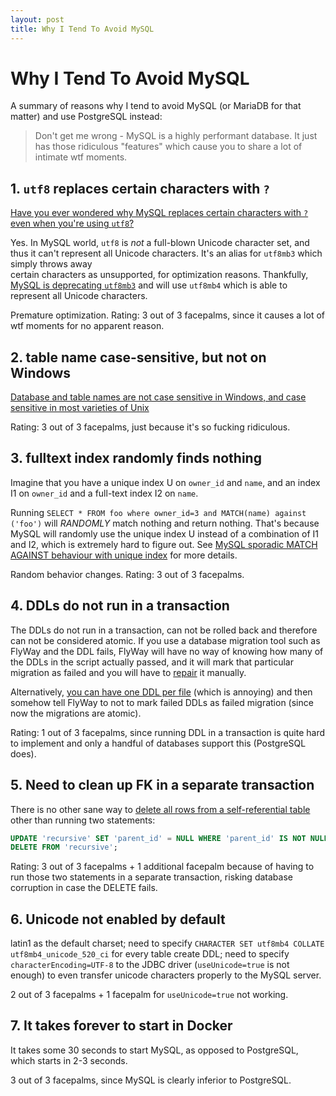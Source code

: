 ```yaml
---
layout: post
title: Why I Tend To Avoid MySQL
---
```


# Why I Tend To Avoid MySQL

A summary of reasons why I tend to avoid MySQL (or MariaDB for that matter) and use PostgreSQL instead:

> Don't get me wrong - MySQL is a highly performant database. It just has those
ridiculous "features" which cause you to share a lot of intimate wtf moments.

## 1. `utf8` replaces certain characters with `?`

[Have you ever wondered why MySQL replaces certain characters with `?` even when you're
using `utf8`?](https://stackoverflow.com/questions/38363566/trouble-with-utf-8-characters-what-i-see-is-not-what-i-stored)

Yes. In MySQL world, `utf8` is *not* a full-blown Unicode character set, and thus
it can't represent all Unicode characters. It's an alias for `utf8mb3` which simply throws away  
certain characters as unsupported, for optimization reasons. Thankfully, [MySQL is deprecating `utf8mb3`](https://dev.mysql.com/doc/refman/8.0/en/charset-unicode-sets.html)
and will use `utf8mb4` which is able to represent all Unicode characters.

Premature optimization. Rating: 3 out of 3 facepalms, since it causes a lot of wtf moments
for no apparent reason.

## 2. table name case-sensitive, but not on Windows

[Database and table names are not case sensitive in Windows, and case sensitive in most varieties of Unix](https://stackoverflow.com/questions/6134006/are-table-names-in-mysql-case-sensitive)

Rating: 3 out of 3 facepalms, just because it's so fucking ridiculous.

## 3. fulltext index randomly finds nothing

Imagine that you have a unique index U on `owner_id` and `name`, and an index I1 on `owner_id`
and a full-text index I2 on `name`.
 
Running `SELECT * FROM foo where owner_id=3 and MATCH(name) against ('foo')`
will *RANDOMLY* match nothing and return nothing. That's because
MySQL will randomly use the unique index U instead of a combination of I1 and I2, which
is extremely hard to figure out. See [MySQL sporadic MATCH AGAINST behaviour with unique index](https://stackoverflow.com/questions/45281641/mysql-sporadic-match-against-behaviour-with-unique-index)
for more details.

Random behavior changes. Rating: 3 out of 3 facepalms. 

## 4. DDLs do not run in a transaction

The DDLs do not run in a transaction, can not be rolled back and therefore can not
be considered atomic. If you use a
database migration tool such as FlyWay and the DDL fails, FlyWay will have no way
of knowing how many of the DDLs in the script actually passed, and it will
mark that particular migration as failed and you will have to [repair](https://flywaydb.org/documentation/faq.html#repair)
it manually.

Alternatively, [you can have one DDL per file](https://flywaydb.org/documentation/faq.html#rollback)
(which is annoying) and then somehow tell FlyWay to not to mark failed DDLs as failed migration (since
now the migrations are atomic).

Rating: 1 out of 3 facepalms, since running DDL in a transaction is quite hard
to implement and only a handful of databases support this (PostgreSQL does).

## 5. Need to clean up FK in a separate transaction

There is no other sane way to [delete all rows from a self-referential table](https://stackoverflow.com/questions/615797/what-is-the-best-way-to-empty-a-self-referential-mysql-table)
other than running two statements:

```sql
UPDATE 'recursive' SET 'parent_id' = NULL WHERE 'parent_id' IS NOT NULL;
DELETE FROM 'recursive';
```

Rating: 3 out of 3 facepalms + 1 additional facepalm because of having to run those two
statements in a separate transaction, risking database corruption in case the DELETE
fails.

## 6. Unicode not enabled by default

latin1 as the default charset; need to specify
`CHARACTER SET utf8mb4 COLLATE utf8mb4_unicode_520_ci` for every table create DDL;
need to specify `characterEncoding=UTF-8` to the JDBC driver (`useUnicode=true` is not enough)
to even transfer unicode characters properly to the MySQL server.

2 out of 3 facepalms + 1 facepalm for `useUnicode=true` not working.

## 7. It takes forever to start in Docker

It takes some 30 seconds to start MySQL, as opposed to PostgreSQL, which starts in
2-3 seconds.

3 out of 3 facepalms, since MySQL is clearly inferior to PostgreSQL.
